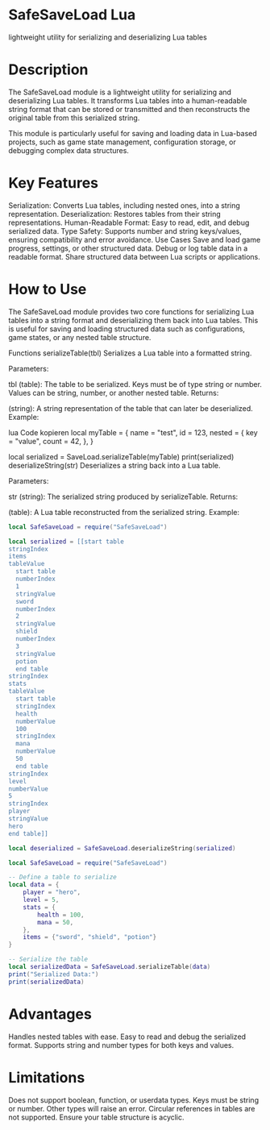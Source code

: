 # SafeSaveLoad Lua
lightweight utility for serializing and deserializing Lua tables


# Description
The SafeSaveLoad module is a lightweight utility for serializing and deserializing Lua tables. It transforms Lua tables into a human-readable string format that can be stored or transmitted and then reconstructs the original table from this serialized string.

This module is particularly useful for saving and loading data in Lua-based projects, such as game state management, configuration storage, or debugging complex data structures.

# Key Features
Serialization: Converts Lua tables, including nested ones, into a string representation.
Deserialization: Restores tables from their string representations.
Human-Readable Format: Easy to read, edit, and debug serialized data.
Type Safety: Supports number and string keys/values, ensuring compatibility and error avoidance.
Use Cases
Save and load game progress, settings, or other structured data.
Debug or log table data in a readable format.
Share structured data between Lua scripts or applications.


# How to Use
The SafeSaveLoad module provides two core functions for serializing Lua tables into a string format and deserializing them back into Lua tables. This is useful for saving and loading structured data such as configurations, game states, or any nested table structure.

Functions
serializeTable(tbl)
Serializes a Lua table into a formatted string.

Parameters:

tbl (table): The table to be serialized.
Keys must be of type string or number.
Values can be string, number, or another nested table.
Returns:

(string): A string representation of the table that can later be deserialized.
Example:

lua
Code kopieren
local myTable = {
    name = "test",
    id = 123,
    nested = {
        key = "value",
        count = 42,
    },
}

local serialized = SaveLoad.serializeTable(myTable)
print(serialized)
deserializeString(str)
Deserializes a string back into a Lua table.

Parameters:

str (string): The serialized string produced by serializeTable.
Returns:

(table): A Lua table reconstructed from the serialized string.
Example:

```lua
local SafeSaveLoad = require("SafeSaveLoad")

local serialized = [[start table
stringIndex
items
tableValue
  start table
  numberIndex
  1
  stringValue
  sword
  numberIndex
  2
  stringValue
  shield
  numberIndex
  3
  stringValue
  potion
  end table
stringIndex
stats
tableValue
  start table
  stringIndex
  health
  numberValue
  100
  stringIndex
  mana
  numberValue
  50
  end table
stringIndex
level
numberValue
5
stringIndex
player
stringValue
hero
end table]]

local deserialized = SafeSaveLoad.deserializeString(serialized)
```

```lua
local SafeSaveLoad = require("SafeSaveLoad")

-- Define a table to serialize
local data = {
    player = "hero",
    level = 5,
    stats = {
        health = 100,
        mana = 50,
    },
    items = {"sword", "shield", "potion"}
}

-- Serialize the table
local serializedData = SafeSaveLoad.serializeTable(data)
print("Serialized Data:")
print(serializedData)
```

# Advantages
Handles nested tables with ease.
Easy to read and debug the serialized format.
Supports string and number types for both keys and values.

# Limitations
Does not support boolean, function, or userdata types.
Keys must be string or number. Other types will raise an error.
Circular references in tables are not supported. Ensure your table structure is acyclic.
